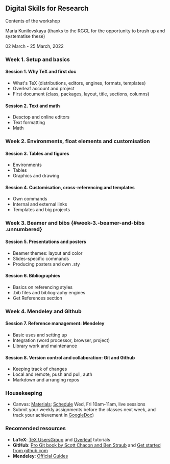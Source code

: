 ## Digital Skills for Research

Contents of the workshop

Maria Kunilovskaya (thanks to the RGCL for the opportunity to brush up and systematise these)

02 March - 25 March, 2022


### Week 1. Setup and basics

#### Session 1. Why TeX and first doc

-   What's TeX (distributions, editors, engines, formats, templates)
-   Overleaf account and project
-   First document (class, packages, layout, title, sections, columns)

#### Session 2. Text and math

-   Desctop and online editors
-   Text formatting
-   Math

### Week 2. Environments, float elements and customisation

#### Session 3. Tables and figures

-   Environments
-   Tables
-   Graphics and drawing

#### Session 4. Customisation, cross-referencing and templates

-   Own commands
-   Internal and external links
-   Templates and big projects

### Week 3. Beamer and bibs {#week-3.-beamer-and-bibs .unnumbered}

#### Session 5. Presentations and posters

- Beamer themes: layout and color  
- Slides-specific commands  
- Producing posters and own .sty  

#### Session 6. Bibliographies

- Basics on referencing styles  
- .bib files and bibliography engines 
- Get References section

### Week 4. Mendeley and Github

#### Session 7. Reference management: Mendeley

- Basic uses and setting up  
- Integration (word processor, browser, project)  
- Library work and maintenance  

#### Session 8. Version control and collaboration: Git and Github

- Keeping track of changes
- Local and remote, push and pull, auth
- Markdown and arranging repos

### Housekeeping
- Canvas: [Materials](https://canvas.wlv.ac.uk/courses/33429/files/folder/latex_mendeley_github); [Schedule](https://wlv.instructure.com/courses/33429/pages/latex-and-mendeley-workshop)
    Wed, Fri 10am-11am, live sessions
- Submit your weekly assignments before the classes next week, and track your achievement in [GoogleDoc](https://docs.google.com/document/d/1XKaCl3-tRkNfoy1w6dSrqrQBBLLrpnnLBt1zi5KXec0/edit?usp=sharing))

### Recomended resources

-   **LaTeX**: [TeX UsersGroup](https://tug.org/begin.html) and
    [Overleaf](https://www.overleaf.com/learn/latex/Learn_LaTeX_in_30_minutes) tutorials
-   **GitHub**: [Pro Git book by Scott Chacon and Ben Straub](https://git-scm.com/book/en/v2) and [Get started from  github.com](https://docs.github.com/en/get-started)
-   **Mendeley**: [Official Guides](https://www.mendeley.com/guides)
